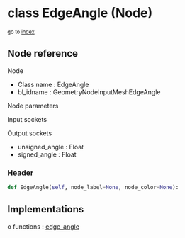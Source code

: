 # class EdgeAngle (Node)

<sub>go to [index](/docs/index.md)</sub>

## Node reference

Node
 - Class name : EdgeAngle
 - bl_idname : GeometryNodeInputMeshEdgeAngle

Node parameters

Input sockets

Output sockets
 - unsigned_angle : Float
 - signed_angle : Float

### Header

``` python
def EdgeAngle(self, node_label=None, node_color=None):
```

## Implementations

o functions : [edge_angle](/docs/GeoNodes_classes/GLOBAL.md#edge_angle)

